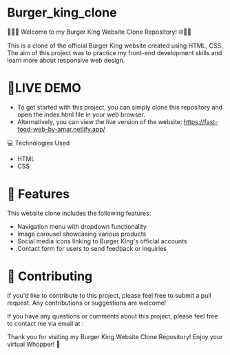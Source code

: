 # Burger_king_clone
🍔👑🌐 Welcome to my Burger King Website Clone Repository! 🌐👑🍔

This is a clone of the official Burger King website created using HTML, CSS. The aim of this project was to practice my front-end development skills and learn more about responsive web design.
# 🚀LIVE DEMO 
- To get started with this project, you can simply clone this repository and open the index.html file in your web browser.
- Alternatively, you can view the live version of the website:  https://fast-food-web-by-amar.netlify.app/

💻 Technologies Used
- HTML
- CSS

# 🎨 Features
This website clone includes the following features:

- Navigation menu with dropdown functionality
- Image carousel showcasing various products
- Social media icons linking to Burger King's official accounts
- Contact form for users to send feedback or inquiries

# 🤝 Contributing
If you'd like to contribute to this project, please feel free to submit a pull request. Any contributions or suggestions are welcome!

If you have any questions or comments about this project, please feel free to contact me via email at : 

Thank you for visiting my Burger King Website Clone Repository! Enjoy your virtual Whopper! 🍔
